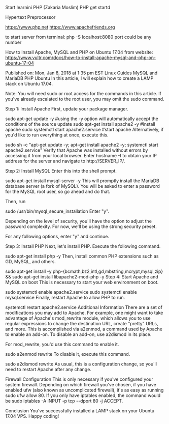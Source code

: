 Start learnini PHP (Zakaria Moslim)
PHP get startd

Hypertext Preprocessor

https://www.php.net
https://www.apachefriends.org


to start server from terminal:
php -S localhost:8080   port could be any number



How to Install Apache, MySQL and PHP on Ubuntu 17.04
from website: https://www.vultr.com/docs/how-to-install-apache-mysql-and-php-on-ubuntu-17-04

Published on: Mon, Jan 8, 2018 at 1:35 pm EST
Linux Guides MySQL and MariaDB PHP Ubuntu
In this article, I will explain how to create a LAMP stack on Ubuntu 17.04.

Note: You will need sudo or root access for the commands in this article. If you've already escalated to the root user, you may omit the sudo command.

Step 1: Install Apache
First, update your package manager.

sudo apt-get update -y #using the -y option will automatically accept the conditions of the source update
sudo apt-get install apache2 -y #install apache
sudo systemctl start apache2.service #start apache
Alternatively, if you'd like to run everything at once, execute this.

sudo sh -c "apt-get update -y; apt-get install apache2 -y; systemctl start apache2.service"
Verify that Apache was installed without errors by accessing it from your local browser. Enter hostname -I to obtain your IP address for the server and navigate to http://SERVER_IP/.

Step 2: Install MySQL
Enter this into the shell prompt.

sudo apt-get install mysql-server -y
This will promptly install the MariaDB database server (a fork of MySQL). You will be asked to enter a password for the MySQL root user, so go ahead and do that.

Then, run

sudo /usr/bin/mysql_secure_installation
Enter "y".

Depending on the level of security, you'll have the option to adjust the password complexity. For now, we'll be using the strong security preset.

For any following options, enter "y" and continue.

Step 3: Install PHP
Next, let's install PHP. Execute the following command.

sudo apt-get install php -y
Then, install common PHP extensions such as GD, MySQL, and others.

sudo apt-get install -y php-{bcmath,bz2,intl,gd,mbstring,mcrypt,mysql,zip} && sudo apt-get install libapache2-mod-php -y
Step 4: Start Apache and MySQL on boot
This is necessary to start your web environment on boot.

sudo systemctl enable apache2.service
sudo systemctl enable mysql.service
Finally, restart Apache to allow PHP to run.

systemctl restart apache2.service
Additional Information
There are a set of modifications you may add to Apache. For example, one might want to take advantage of Apache's mod_rewrite module, which allows you to use regular expressions to change the destination URL, create "pretty" URLs, and more. This is accomplished via a2enmod, a command used by Apache to enable an add-on. To disable an add-on, use a2dismod in its place.

For mod_rewrite, you'd use this command to enable it.

sudo a2enmod rewrite
To disable it, execute this command.

sudo a2dismod rewrite
As usual, this is a configuration change, so you'll need to restart Apache after any change.

Firewall Configuration
This is only necessary if you've configured your system firewall. Depending on which firewall you've chosen, if you have enabled ufw (also known as uncomplicated firewall), it's as easy as running sudo ufw allow 80. If you only have iptables enabled, the command would be sudo iptables -A INPUT -p tcp --dport 80 -j ACCEPT.

Conclusion
You've successfully installed a LAMP stack on your Ubuntu 17.04 VPS. Happy coding!
